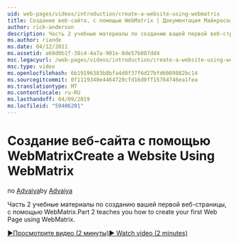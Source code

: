 ```yaml
---
uid: web-pages/videos/introduction/create-a-website-using-webmatrix
title: Создание веб-сайта, с помощью WebMatrix | Документация Майкрософт
author: rick-anderson
description: Часть 2 учебные материалы по созданию вашей первой веб-страницы, с помощью WebMatrix.
ms.author: riande
ms.date: 04/12/2011
ms.assetid: a60d0b1f-38c4-4a7a-901e-8de57b087dd4
msc.legacyurl: /web-pages/videos/introduction/create-a-website-using-webmatrix
msc.type: video
ms.openlocfilehash: 6b19196383b8bfa4d0f37f6d27bfd6009882bc14
ms.sourcegitcommit: 0f1119340e4464720cfd16d0ff15764746ea1fea
ms.translationtype: MT
ms.contentlocale: ru-RU
ms.lasthandoff: 04/09/2019
ms.locfileid: "59406201"
---
```

# <a name="create-a-website-using-webmatrix"></a><span data-ttu-id="37e9c-103">Создание веб-сайта с помощью WebMatrix</span><span class="sxs-lookup"><span data-stu-id="37e9c-103">Create a Website Using WebMatrix</span></span>

<span data-ttu-id="37e9c-104">по [Advaiya](https://twitter.com/Advaiyasolns)</span><span class="sxs-lookup"><span data-stu-id="37e9c-104">by [Advaiya](https://twitter.com/Advaiyasolns)</span></span>

<span data-ttu-id="37e9c-105">Часть 2 учебные материалы по созданию вашей первой веб-страницы, с помощью WebMatrix.</span><span class="sxs-lookup"><span data-stu-id="37e9c-105">Part 2 teaches you how to create your first Web Page using WebMatrix.</span></span>

[<span data-ttu-id="37e9c-106">&#9654;Просмотрите видео (2 минуты)</span><span class="sxs-lookup"><span data-stu-id="37e9c-106">&#9654; Watch video (2 minutes)</span></span>](https://channel9.msdn.com/Blogs/ASP-NET-Site-Videos/create-a-website-using-webmatrix)
